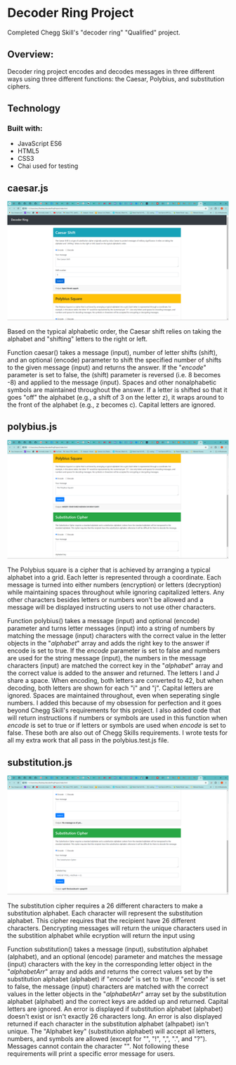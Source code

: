# Decoder Ring Project

Completed Chegg Skill's "decoder ring" "Qualified" project.

## Overview:
Decoder ring project encodes and decodes messages in three different ways using three different functions: the Caesar, Polybius, and substitution ciphers.

## Technology

### Built with:
  * JavaScript ES6
  * HTML5
  * CSS3
  * Chai used for testing

## caesar.js

![Alt text](https://github.com/jlee55504/Decoder-ring-project/blob/main/imgs/Caesar%20cipher%20image.png?raw=true "The Caesar cipher")

Based on the typical alphabetic order, the Caesar shift relies on taking the alphabet and "shifting" letters to the right or left. 

Function caesar() takes a message (input), number of letter shifts (shift), and an optional (encode) parameter to shift the specified number of shifts to the given message (input) and returns the answer. If the "_encode_" parameter is set to false, the (shift) parameter is reversed (i.e. 8 becomes -8) and applied to the message (input). Spaces and other nonalphabetic symbols are maintained throughout the answer. If a letter is shifted so that it goes "off" the alphabet (e.g., a shift of 3 on the letter z), it wraps around to the front of the alphabet (e.g., z becomes c). Capital letters are ignored. 

## polybius.js

![Alt text](https://github.com/jlee55504/Decoder-ring-project/blob/main/imgs/Polybius%20square%20image.png?raw=true "The Polybius cipher")

The Polybius square is a cipher that is achieved by arranging a typical alphabet into a grid. Each letter is represented through a coordinate. Each message is turned into either numbers (encryption) or letters (decryption) while maintaining spaces throughout while ignoring capitalized letters. Any other characters besides letters or numbers won't be allowed and a message will be displayed instructing users to not use other characters.

Function polybius() takes a message (input) and optional (encode) parameter and turns letter messages (input) into a string of numbers by matching the message (input) characters with the correct value in the letter objects in the "_alphabet_" array and adds the right key to the answer if encode is set to true. If the _encode_ parameter is set to false and numbers are used for the string message (input), the numbers in the message characters (input) are matched the correct key in the "_alphabet_" array and the correct value is added to the answer and returned. The letters I and J share a space. When encoding, both letters are converted to 42, but when decoding, both letters are shown for each "i" and "j". Capital letters are ignored. Spaces are maintained throughout, even when seperating single numbers. I added this because of my obsession for perfection and it goes beyond Chegg Skill's requirements for this project. I also added code that will return instructions if numbers or symbols are used in this function when _encode_ is set to true or if letters or symbols are used when _encode_ is set to false. These both are also out of Chegg Skills requirements. I wrote tests for all my extra work that all pass in the polybius.test.js file.    

## substitution.js

![Alt text](https://github.com/jlee55504/Decoder-ring-project/blob/main/imgs/Subsitution%20image.png?raw=true "The Substitution cipher")

The substitution cipher requires a 26 different characters to make a substitution alphabet. Each character will represent the substitution alphabet. This cipher requires that the recipient have 26 different characters. Dencrypting messages will return the unique characters used in the substition alphabet while ecryption will return the input using 

Function substitution() takes a message (input), substitution alphabet (alphabet), and an optional (encode) parameter and matches the message (input) characters with the key in the corresponding letter object in the "_alphabetArr_" array and adds and returns the correct values set by the substitution alphabet (alphabet) if "_encode_" is set to true. If "_encode_" is set to false, the message (input) characters are matched with the correct values in the letter objects in the "_alphabetArr_" array set by the substitution alphabet (alphabet) and the correct keys are added up and returned. Capital letters are ignored. An error is displayed if substitution alphabet (alphabet) doesn't exist or isn't exactly 26 characters long. An error is also displayed returned if each character in the substitution alphabet (alhpabet) isn't unique. The "Alphabet key" (substitution alphabet) will accept all letters, numbers, and symbols are allowed (except for "\", "!", ",", ".", and "?"). Messages cannot contain the character 
"\". Not following these requirements will print a specific error message for users.

